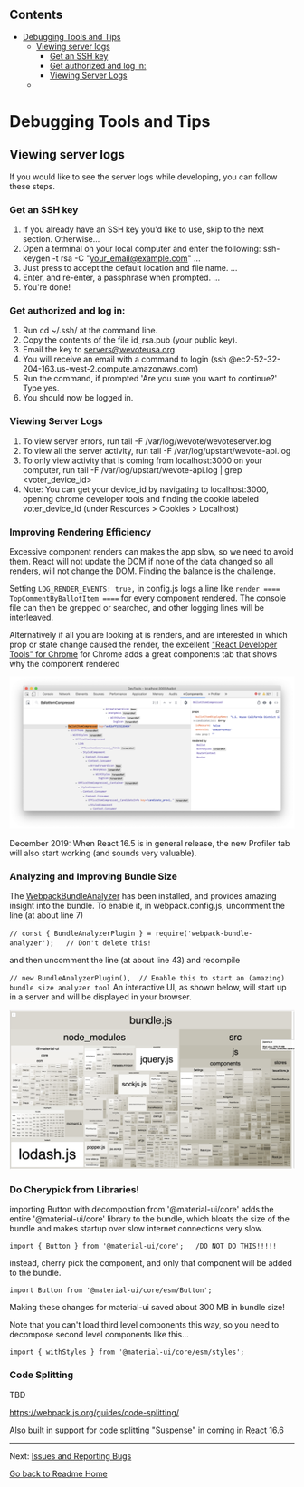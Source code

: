 <!-- START doctoc generated TOC please keep comment here to allow auto update -->
<!-- DON'T EDIT THIS SECTION, INSTEAD RE-RUN doctoc TO UPDATE -->
## Contents

- [Debugging Tools and Tips](#debugging-tools-and-tips)
  - [Viewing server logs](#viewing-server-logs)
    - [Get an SSH key](#get-an-ssh-key)
    - [Get authorized and log in:](#get-authorized-and-log-in)
    - [Viewing Server Logs](#viewing-server-logs)
  - [](#)

<!-- END doctoc generated TOC please keep comment here to allow auto update -->

# Debugging Tools and Tips

## Viewing server logs
  If you would like to see the server logs while developing, you can follow these steps.

### Get an SSH key
  1. If you already have an SSH key you'd like to use, skip to the next section. Otherwise...
  2. Open a terminal on your local computer and enter the following: ssh-keygen -t rsa -C "your_email@example.com" ...
  3. Just press <Enter> to accept the default location and file name. ...
  4. Enter, and re-enter, a passphrase when prompted. ...
  5. You're done!

### Get authorized and log in:
  1. Run cd ~/.ssh/ at the command line.
  3. Copy the contents of the file id_rsa.pub (your public key).
  4. Email the key to servers@wevoteusa.org.
  5. You will receive an email with a command to login (ssh <username>@ec2-52-32-204-163.us-west-2.compute.amazonaws.com)
  6. Run the command, if prompted 'Are you sure you want to continue?' Type yes.
  7. You should now be logged in.

### Viewing Server Logs
1. To view server errors, run tail -F /var/log/wevote/wevoteserver.log
2. To view all the server activity, run tail -F /var/log/upstart/wevote-api.log
3. To only view activity that is coming from localhost:3000 on your computer, run tail -F /var/log/upstart/wevote-api.log | grep <voter_device_id>
4. Note: You can get your device_id by navigating to localhost:3000, opening chrome developer tools and finding the cookie labeled voter_device_id (under Resources > Cookies > Localhost)

### Improving Rendering Efficiency

Excessive component renders can makes the app slow, so we need to avoid them.  React will not update the DOM if none of the data changed
so all renders, will not change the DOM.  Finding the balance is the challenge.

Setting `LOG_RENDER_EVENTS: true,` in config.js logs a line like `render ==== TopCommentByBallotItem ====`
for every component rendered.  The console file can then be grepped or searched, and
other logging lines will be interleaved.

Alternatively if all you are looking at is renders, and are interested in which prop or state
change caused the render, the excellent ["React Developer Tools" for Chrome](https://chrome.google.com/webstore/detail/react-developer-tools/fmkadmapgofadopljbjfkapdkoienihi?hl=en) for Chrome adds 
a great components tab that shows why the component rendered

![ScreenShot](../images/ReactDevTools.png)

December 2019: When React 16.5 is in general release, the new Profiler tab
will also start working (and sounds very valuable). 

### Analyzing and Improving Bundle Size
 
  The [WebpackBundleAnalyzer](https://github.com/webpack-contrib/webpack-bundle-analyzer)
  has been installed, and provides amazing insight into the bundle.  To enable it, in webpack.config.js, uncomment the line (at about line 7)
  
  `
  // const { BundleAnalyzerPlugin } = require('webpack-bundle-analyzer');   // Don't delete this!
  `
  
  and then uncomment the line (at about line 43) and recompile
  
  `
  // new BundleAnalyzerPlugin(),  // Enable this to start an (amazing) bundle size analyzer tool
  `
An interactive UI, as shown below, will start up in a server and will be displayed in your browser.

  ![ScreenPrint](../images/WebpackBundleAnalyzer.png)
  
### Do Cherypick from Libraries!

importing Button with decompostion from  '@material-ui/core' adds the entire '@material-ui/core' library to the bundle, which 
bloats the size of the bundle and makes startup over slow internet connections very slow.

```
import { Button } from '@material-ui/core';   /DO NOT DO THIS!!!!!
```

 instead, cherry pick the component, and only that component will be added to the bundle.  

 ```
import Button from '@material-ui/core/esm/Button';
 ```

Making these changes for material-ui saved about 300 MB in bundle size!

Note that you can't load third level components this way, so you need to decompose second level components like this...
```
import { withStyles } from '@material-ui/core/esm/styles';
```


### Code Splitting

TBD

https://webpack.js.org/guides/code-splitting/

Also built in support for code splitting "Suspense" in coming in React 16.6



---

Next: [Issues and Reporting Bugs](ISSUES.md)

[Go back to Readme Home](../../README.md)

